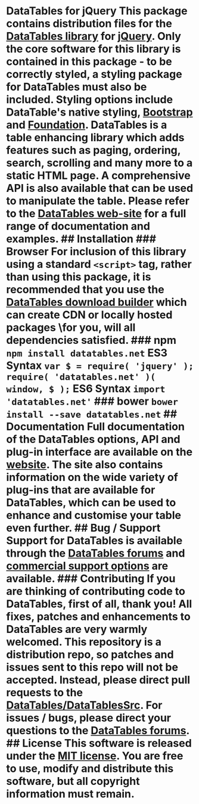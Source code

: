 # DataTables for jQuery This package contains distribution files for the [DataTables library](https://datatables.net) for [jQuery](http://jquery.com/). Only the core software for this library is contained in this package - to be correctly styled, a styling package for DataTables must also be included. Styling options include DataTable's native styling, [Bootstrap](http://getbootstrap.com) and [Foundation](http://foundation.zurb.com/). DataTables is a table enhancing library which adds features such as paging, ordering, search, scrolling and many more to a static HTML page. A comprehensive API is also available that can be used to manipulate the table. Please refer to the [DataTables web-site](//datatables.net) for a full range of documentation and examples. ## Installation ### Browser For inclusion of this library using a standard `<script>` tag, rather than using this package, it is recommended that you use the [DataTables download builder](//datatables.net/download) which can create CDN or locally hosted packages \for you, will all dependencies satisfied. ### npm ``` npm install datatables.net ``` ES3 Syntax ``` var $ = require( 'jquery' ); require( 'datatables.net' )( window, $ ); ``` ES6 Syntax ``` import 'datatables.net' ``` ### bower ``` bower install --save datatables.net ``` ## Documentation Full documentation of the DataTables options, API and plug-in interface are available on the [website](https://datatables.net/reference/index). The site also contains information on the wide variety of plug-ins that are available for DataTables, which can be used to enhance and customise your table even further. ## Bug / Support Support for DataTables is available through the [DataTables forums](//datatables.net/forums) and [commercial support options](//datatables.net/support) are available. ### Contributing If you are thinking of contributing code to DataTables, first of all, thank you! All fixes, patches and enhancements to DataTables are very warmly welcomed. This repository is a distribution repo, so patches and issues sent to this repo will not be accepted. Instead, please direct pull requests to the [DataTables/DataTablesSrc](http://github.com/DataTables/DataTablesSrc). For issues / bugs, please direct your questions to the [DataTables forums](//datatables.net/forums). ## License This software is released under the [MIT license](//datatables.net/license). You are free to use, modify and distribute this software, but all copyright information must remain.

